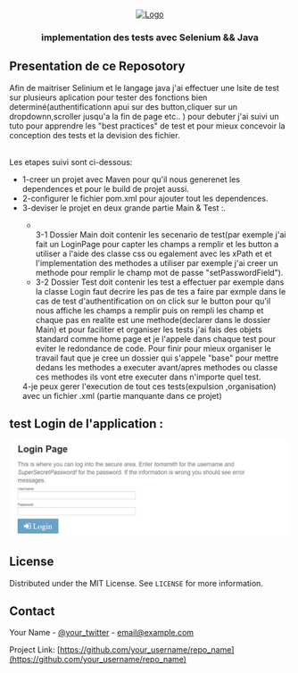
<br />
<p align="center">
  <a href="https://github.com/amine784/test-suite">
    <img src="images/logo.png" alt="Logo" width="80" height="80">
  </a>

  <h3 align="center">implementation des tests avec Selenium && Java</h3>
</p>




## Presentation de ce Reposotory

Afin de maitriser Selinium et le langage java j'ai effectuer une lsite de test sur plusieurs aplication pour tester des fonctions bien determiné(authentificationn apui sur des button,cliquer sur un dropdownn,scroller jusqu'a la fin de page etc.. )
pour debuter j'ai suivi un tuto pour apprendre les "best practices" de test et pour mieux concevoir la conception des tests et la devision des fichier.
<br /><br />

Les etapes suivi sont ci-dessous: <br/>
<ul> 
<li> 1-creer un projet avec Maven pour qu'il nous generenet les dependences et pour le build de projet aussi.</li>
<li>2-configurer le fichier pom.xml pour ajouter tout les dependences.</li>
<li>3-deviser le projet en deux grande partie Main & Test :.</li>
<ul>
<li>
 <br />
     3-1 Dossier Main doit contenir les secenario de test(par exemple j'ai fait un LoginPage pour capter les champs a remplir et les button a utiliser a l'aide des classe css ou egalement avec les xPath et et l'implementation des methodes a utiliser par exemple 
     j'ai creer un methode pour remplir le champ mot de passe "setPasswordField").
  <br />
</li>
<li>
 3-2  Dossier Test doit contenir les test a effectuer par exemple dans la classe Login faut decrire les pas de tes a faire
    par exmple dans le cas de test d'authentification on on click sur le button pour qu'il nous affiche les champs a remplir 
    puis on rempli les champ et chaque pas  en realite est une methode(declarer dans le dossier Main) et pour faciliter  et organiser les tests j'ai fais des objets standard comme home page et je l'appele dans chaque test pour eviter le redondance de code.
    Pour finir pour mieux organiser le travail faut que je cree un dossier qui s'appele "base" pour mettre dedans  les methodes a executer avant/apres methodes ou classe ces methodes ils vont etre executer  dans n'importe quel test.
</li>
</ul>
4-je peux gerer l'execution de tout ces tests(expulsion ,organisation) avec un fichier .xml (partie manquante dans ce projet)
</ul>
 
  

  


<!-- ROADMAP -->
## test Login de  l'application :

![alt text](https://github.com/amine784/test-suite/blob/main/captureTest/login.png)



<!-- LICENSE -->
## License

Distributed under the MIT License. See `LICENSE` for more information.



<!-- CONTACT -->
## Contact

Your Name - [@your_twitter](https://twitter.com/your_username) - email@example.com

Project Link: [https://github.com/your_username/repo_name](https://github.com/your_username/repo_name)


